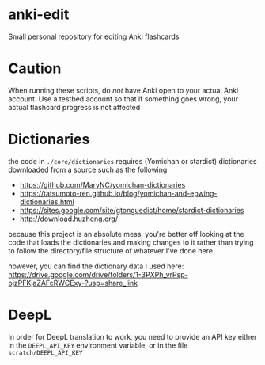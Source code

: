 # anki-edit

Small personal repository for editing Anki flashcards

# Caution

When running these scripts, do _not_ have Anki open to your actual Anki account. Use a testbed account so that if something goes wrong, your actual flashcard progress is not affected

# Dictionaries

the code in `./core/dictionaries` requires (Yomichan or stardict) dictionaries downloaded from a source such as the following:

- https://github.com/MarvNC/yomichan-dictionaries
- https://tatsumoto-ren.github.io/blog/yomichan-and-epwing-dictionaries.html
- https://sites.google.com/site/gtonguedict/home/stardict-dictionaries
- http://download.huzheng.org/

because this project is an absolute mess, you're better off looking at the code that loads the dictionaries and making changes to it rather than trying to follow the directory/file structure of whatever I've done here

however, you can find the dictionary data I used here: https://drive.google.com/drive/folders/1-3PXPh_vrPsp-ojzPFKjaZAFcRWCExy-?usp=share_link

# DeepL

In order for DeepL translation to work, you need to provide an API key either in the `DEEPL_API_KEY` environment variable, or in the file `scratch/DEEPL_API_KEY`
